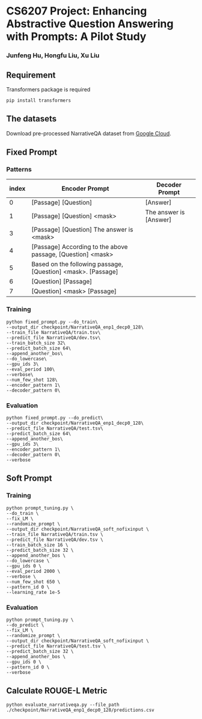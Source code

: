 # CS6207 Project: Enhancing Abstractive Question Answering with Prompts: A Pilot Study

### Junfeng Hu, Hongfu Liu, Xu Liu

## Requirement
Transformers package is required
```angular2html
pip install transformers
```
## The datasets
Download pre-processed NarrativeQA dataset from [Google Cloud](https://console.cloud.google.com/storage/browser/unifiedqa/data/narrativeqa?pageState=(%22StorageObjectListTable%22:(%22f%22:%22%255B%255D%22))&prefix=&forceOnObjectsSortingFiltering=false).

## Fixed Prompt

### Patterns

| index | Encoder Prompt                                                 | Decoder Prompt                     |
|------|----------------------------------------------------------------|--------------------------------------|
| 0    | [Passage] [Question]                                           | [Answer]         |
| 1    | [Passage] [Question] \<mask\>                                  | The answer is [Answer]          |
| 3    | [Passage] [Question] The answer is \<mask\>                    |            |
| 4    | [Passage] According to the above passage, [Question] \<mask\>  |             |
| 5    | Based on the following passage, [Question] \<mask\>. [Passage] |            |
| 6    | [Question] [Passage]                                           |  |
| 7    | [Question] \<mask\> [Passage]                                  |  |


### Training
```angular2html
python fixed_prompt.py --do_train\
--output_dir checkpoint/NarrativeQA_enp1_decp0_128\
--train_file NarrativeQA/train.tsv\
--predict_file NarrativeQA/dev.tsv\
--train_batch_size 32\
--predict_batch_size 64\
--append_another_bos\
--do_lowercase\
--gpu_ids 3\
--eval_period 100\
--verbose\
--num_few_shot 128\
--encoder_pattern 1\
--decoder_pattern 0\
```

### Evaluation
```angular2html
python fixed_prompt.py --do_predict\
--output_dir checkpoint/NarrativeQA_enp1_decp0_128\
--predict_file NarrativeQA/test.tsv\
--predict_batch_size 64\
--append_another_bos\
--gpu_ids 3\
--encoder_pattern 1\
--decoder_pattern 0\
--verbose
```
## Soft Prompt

### Training
```
python prompt_tuning.py \
--do_train \
--fix_LM \
--randomize_prompt \
--output_dir checkpoint/NarrativeQA_soft_nofixinput \
--train_file NarrativeQA/train.tsv \
--predict_file NarrativeQA/dev.tsv \
--train_batch_size 16 \
--predict_batch_size 32 \
--append_another_bos \
--do_lowercase \
--gpu_ids 0 \
--eval_period 2000 \
--verbose \
--num_few_shot 650 \
--pattern_id 0 \
--learning_rate 1e-5
```

### Evaluation
```angular2html
python prompt_tuning.py \
--do_predict \
--fix_LM \
--randomize_prompt \
--output_dir checkpoint/NarrativeQA_soft_nofixinput \
--predict_file NarrativeQA/test.tsv \
--predict_batch_size 32 \
--append_another_bos \
--gpu_ids 0 \
--pattern_id 0 \
--verbose
```

## Calculate ROUGE-L Metric
```angular2html
python evaluate_narrativeqa.py --file_path ./checkpoint/NarrativeQA_enp1_decp0_128/predictions.csv
```
